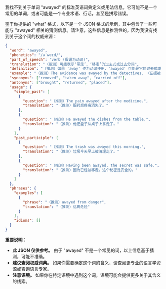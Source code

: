 我找不到关于单词 "awayed" 的标准英语词典定义或用法信息。它可能不是一个常用的单词，或者可能是一个专业术语、行话，甚至是拼写错误。

鉴于你提供的 "what" 格式，以下是一个 JSON 格式的示例，其中包含了一些可能与 "awayed" 相关的猜测信息。请注意，这些信息是推测性的，因为我没有找到关于这个词的权威来源：

```json
{
  "word": "awayed",
  "phonetics": "/əˈweɪd/",
  "part_of_speech": "verb (假设为动词)",
  "translation": "（推测）可能表示‘带走’、‘移走’的过去式或过去分词",
  "definition": "（推测）如果 'away' 作为动词使用，'awayed' 可能是它的过去式或过去分词，表示将某物从某地移走。",
  "example": "（推测）The evidence was awayed by the detectives. （证据被侦探带走了。）",
  "synonyms": ["removed", "taken away", "carried off"],
  "antonyms": ["brought", "returned", "placed"],
  "usage": {
    "simple_past": [
      {
        "question": "（推测）The pain awayed after the medicine.",
        "translation": "（推测）服药后疼痛消失了。"
      },
      {
        "question": "（推测）He awayed the dishes from the table.",
        "translation": "（推测）他把盘子从桌子上拿走了。"
      }
    ],
    "past_participle": [
      {
        "question": "（推测）The trash was awayed this morning.",
        "translation": "（推测）垃圾今天早上被清理走了。"
      },
      {
        "question": "（推测）Having been awayed, the secret was safe.",
        "translation": "（推测）因为已经被移走，这个秘密是安全的。"
      }
    ]
  },
  "phrases": {
    "examples": [
      {
        "phrase": "（推测）awayed from danger",
        "translation": "（推测）远离危险"
      }
    ],
    "idioms": []
  }
}
```

**重要说明：**

*   **此 JSON 仅供参考。** 由于 "awayed" 不是一个常见的词，以上信息基于猜测，可能不准确。
*   **建议查阅权威词典。** 如果你需要确定这个词的含义，请查阅更专业的语言学资源或咨询语言专家。
*   **注意语境。** 如果你在特定语境中遇到这个词，语境可能会提供更多关于其含义的线索。

 